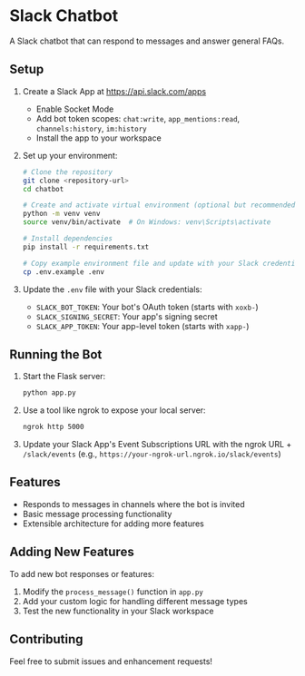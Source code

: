 # Slack Chatbot

A Slack chatbot that can respond to messages and answer general FAQs.

## Setup

1. Create a Slack App at https://api.slack.com/apps
   - Enable Socket Mode
   - Add bot token scopes: `chat:write`, `app_mentions:read`, `channels:history`, `im:history`
   - Install the app to your workspace

2. Set up your environment:
   ```bash
   # Clone the repository
   git clone <repository-url>
   cd chatbot

   # Create and activate virtual environment (optional but recommended)
   python -m venv venv
   source venv/bin/activate  # On Windows: venv\Scripts\activate

   # Install dependencies
   pip install -r requirements.txt

   # Copy example environment file and update with your Slack credentials
   cp .env.example .env
   ```

3. Update the `.env` file with your Slack credentials:
   - `SLACK_BOT_TOKEN`: Your bot's OAuth token (starts with `xoxb-`)
   - `SLACK_SIGNING_SECRET`: Your app's signing secret
   - `SLACK_APP_TOKEN`: Your app-level token (starts with `xapp-`)

## Running the Bot

1. Start the Flask server:
   ```bash
   python app.py
   ```

2. Use a tool like ngrok to expose your local server:
   ```bash
   ngrok http 5000
   ```

3. Update your Slack App's Event Subscriptions URL with the ngrok URL + `/slack/events`
   (e.g., `https://your-ngrok-url.ngrok.io/slack/events`)

## Features

- Responds to messages in channels where the bot is invited
- Basic message processing functionality
- Extensible architecture for adding more features

## Adding New Features

To add new bot responses or features:
1. Modify the `process_message()` function in `app.py`
2. Add your custom logic for handling different message types
3. Test the new functionality in your Slack workspace

## Contributing

Feel free to submit issues and enhancement requests!
